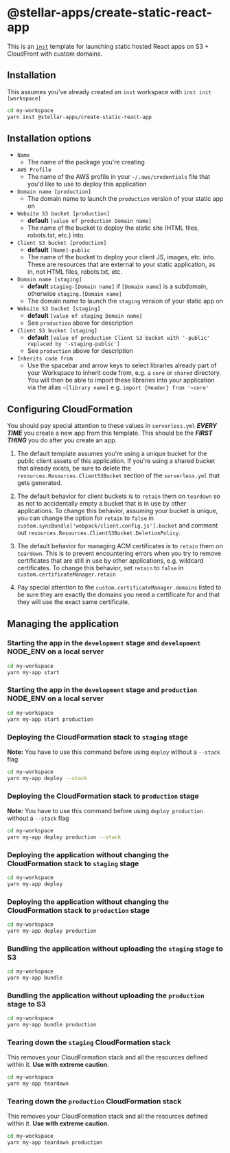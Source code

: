 # @stellar-apps/create-static-react-app
This is an [`inst`](https://github.com/jaredLunde/inst-pkg) template for launching
static hosted React apps on S3 + CloudFront with custom domains.

## Installation
This assumes you've already created an `inst` workspace with `inst init [workspace]`
```bash
cd my-workspace
yarn inst @stellar-apps/create-static-react-app
```

## Installation options
- `Name`
    - The name of the package you're creating
- `AWS Profile`
    - The name of the AWS profile in your `~/.aws/credentials` file that you'd like to use
      to deploy this application
- `Domain name [production]`
    - The domain name to launch the `production` version of your static app on
- `Website S3 bucket [production]`
    - **default** `[value of production Domain name]`
    - The name of the bucket to deploy the static site (HTML files, robots.txt, etc.) into.
- `Client S3 bucket [production]`
    - **default** `[Name]-public`
    - The name of the bucket to deploy your client JS, images, etc. into. These are resources
      that are external to your static application, as in, not HTML files, robots.txt, etc.
- `Domain name [staging]`
    - **default** `staging-[Domain name]` if `[Domain name]` is a subdomain, otherwise 
      `staging.[Domain name]`
    - The domain name to launch the `staging` version of your static app on
- `Website S3 bucket [staging]`
    - **default** `[value of staging Domain name]`
    - See `production` above for description
- `Client S3 bucket [staging]`
    - **default** `[value of production Client S3 bucket with '-public' replaced by '-staging-public']`
    - See `production` above for description
- `Inherits code from`
    - Use the spacebar and arrow keys to select libraries already part of your Workspace to inherit code from, 
      e.g. a `core` or `shared` directory. You will then be able to import these libraries into your application
      via the alias `~[library name]` e.g. `import {Header} from '~core'`   

## Configuring CloudFormation
You should pay special attention to these values in `serverless.yml` ***EVERY TIME*** you create a new app 
from this template. This should be the ***FIRST THING*** you do after you create an app.

1. The default template assumes you're using a unique bucket for the public client assets of 
this application. If you're using a shared bucket that already exists, be sure to delete
the `resources.Resources.ClientS3Bucket` section of the `serverless.yml` that gets generated.

2. The default behavior for client buckets is to `retain` them on `teardown` so as not to 
accidentally empty a bucket that is in use by other applications. To change this behavior,
assuming your bucket is unique, you can change the option for `retain` to `false` in 
`custom.syncBundle['webpack/client.config.js'].bucket` and comment out 
`resources.Resources.ClientS3Bucket.DeletionPolicy`.

3. The default behavior for managing ACM certificates is to `retain` them on `teardown`. This is
to prevent encountering errors when you try to remove certificates that are still in use by
other applications, e.g. wildcard certificates. To change this behavior, set `retain` to `false`
in `custom.certificateManager.retain`

4. Pay special attention to the `custom.certificateManager.domains` listed to be sure they are
exactly the domains you need a certificate for and that they will use the exact same certificate.

## Managing the application
### Starting the app in the `development` stage and `development` NODE_ENV on a local server
```bash
cd my-workspace
yarn my-app start
```

### Starting the app in the `development` stage and `production` NODE_ENV on a local server
```bash
cd my-workspace
yarn my-app start production
```

### Deploying the CloudFormation stack to `staging` stage
**Note:** You have to use this command before using `deploy` without a `--stack` flag
```bash
cd my-workspace
yarn my-app deploy --stack
```

### Deploying the CloudFormation stack to `production` stage
**Note:** You have to use this command before using `deploy production` without a `--stack` flag
```bash
cd my-workspace
yarn my-app deploy production --stack
```

### Deploying the application without changing the CloudFormation stack to `staging` stage
```bash
cd my-workspace
yarn my-app deploy
```

### Deploying the application without changing the CloudFormation stack to `production` stage
```bash
cd my-workspace
yarn my-app deploy production
```

### Bundling the application without uploading the `staging` stage to S3
```bash
cd my-workspace
yarn my-app bundle
```

### Bundling the application without uploading the `production` stage to S3
```bash
cd my-workspace
yarn my-app bundle production
```

### Tearing down the `staging` CloudFormation stack
This removes your CloudFormation stack and all the resources defined within it. 
**Use with extreme caution.**
```bash
cd my-workspace
yarn my-app teardown
```

### Tearing down the `production` CloudFormation stack
This removes your CloudFormation stack and all the resources defined within it. 
**Use with extreme caution.**
```bash
cd my-workspace
yarn my-app teardown production
```